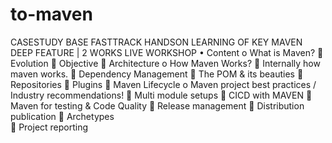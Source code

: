# to-maven

CASESTUDY BASE FASTTRACK HANDSON LEARNING OF KEY MAVEN DEEP FEATURE | 2 WORKS LIVE WORKSHOP
•	 Content 
o	What is Maven? 
	Evolution
	Objective
	Architecture
o	How Maven Works? 
	Internally how maven works.
	Dependency Management
	The POM & its beauties
	Repositories
	Plugins
	Maven Lifecycle
o	Maven project best practices / Industry recommendations! 
	Multi module setups
	CICD with MAVEN
	Maven for testing & Code Quality
	Release management
	Distribution publication
	Archetypes                                                       
	Project reporting
